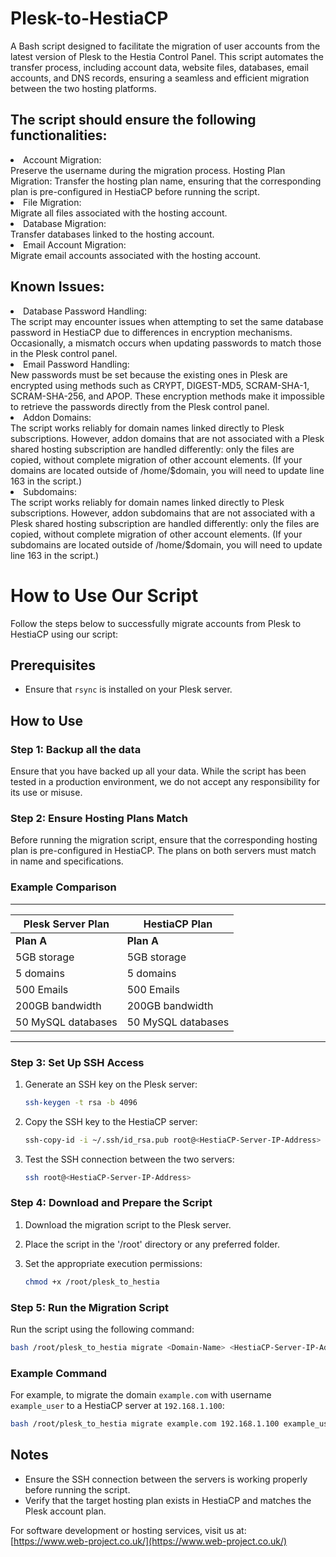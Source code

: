 # Plesk-to-HestiaCP
A Bash script designed to facilitate the migration of user accounts from the latest version of Plesk to the Hestia Control Panel. This script automates the transfer process, including account data, website files, databases, email accounts, and DNS records, ensuring a seamless and efficient migration between the two hosting platforms.

## The script should ensure the following functionalities:

<li>Account Migration:</li>
Preserve the username during the migration process.

</li>Hosting Plan Migration:</li>
Transfer the hosting plan name, ensuring that the corresponding plan is pre-configured in HestiaCP before running the script.

<li>File Migration:</li>
Migrate all files associated with the hosting account.

<li>Database Migration:</li>
Transfer databases linked to the hosting account.

<li>Email Account Migration:</li>
Migrate email accounts associated with the hosting account.

<h2>Known Issues:</h2>
<li>Database Password Handling:</li>
The script may encounter issues when attempting to set the same database password in HestiaCP due to differences in encryption mechanisms. Occasionally, a mismatch occurs when updating passwords to match those in the Plesk control panel.

<li>Email Password Handling:</li>
New passwords must be set because the existing ones in Plesk are encrypted using methods such as CRYPT, DIGEST-MD5, SCRAM-SHA-1, SCRAM-SHA-256, and APOP. These encryption methods make it impossible to retrieve the passwords directly from the Plesk control panel.

<li>Addon Domains:</li>
The script works reliably for domain names linked directly to Plesk subscriptions. However, addon domains that are not associated with a Plesk shared hosting subscription are handled differently: only the files are copied, without complete migration of other account elements. (If your domains are located outside of /home/$domain, you will need to update line 163 in the script.)

<li>Subdomains:</li>
The script works reliably for domain names linked directly to Plesk subscriptions. However, addon subdomains that are not associated with a Plesk shared hosting subscription are handled differently: only the files are copied, without complete migration of other account elements. (If your subdomains are located outside of /home/$domain, you will need to update line 163 in the script.)

# How to Use Our Script  

Follow the steps below to successfully migrate accounts from Plesk to HestiaCP using our script:  

## Prerequisites  
- Ensure that `rsync` is installed on your Plesk server.  

## How to Use  

### Step 1: Backup all the data
Ensure that you have backed up all your data. While the script has been tested in a production environment, we do not accept any responsibility for its use or misuse.

### Step 2: Ensure Hosting Plans Match  
Before running the migration script, ensure that the corresponding hosting plan is pre-configured in HestiaCP. The plans on both servers must match in name and specifications.  

### Example Comparison  
-------------------------------------------------
| **Plesk Server Plan** | **HestiaCP Plan**     |  
|------------------------|----------------------|  
| **Plan A**             | **Plan A**           |  
| 5GB storage            | 5GB storage          |  
| 5 domains              | 5 domains            |  
| 500 Emails             | 500 Emails           |  
| 200GB bandwidth        | 200GB bandwidth      |  
| 50 MySQL databases     | 50 MySQL databases   |  
-------------------------------------------------

### Step 3: Set Up SSH Access  

1. Generate an SSH key on the Plesk server:  
   ```bash
   ssh-keygen -t rsa -b 4096
   ```

2. Copy the SSH key to the HestiaCP server:

   ```bash
   ssh-copy-id -i ~/.ssh/id_rsa.pub root@<HestiaCP-Server-IP-Address>
   ```
   
3. Test the SSH connection between the two servers: 

   ```bash
   ssh root@<HestiaCP-Server-IP-Address>
   ```  

### Step 4: Download and Prepare the Script  
1. Download the migration script to the Plesk server.  
2. Place the script in the '/root' directory or any preferred folder.  
3. Set the appropriate execution permissions: 

   ```bash
   chmod +x /root/plesk_to_hestia
   ```  

### Step 5: Run the Migration Script  
Run the script using the following command: 

```bash
bash /root/plesk_to_hestia migrate <Domain-Name> <HestiaCP-Server-IP-Address> <Plesk-Account-Username>
```  

### Example Command  
For example, to migrate the domain `example.com` with username `example_user` to a HestiaCP server at `192.168.1.100`:  

```bash
bash /root/plesk_to_hestia migrate example.com 192.168.1.100 example_user
```  

## Notes  
- Ensure the SSH connection between the servers is working properly before running the script.  
- Verify that the target hosting plan exists in HestiaCP and matches the Plesk account plan.  

For software development or hosting services, visit us at: [https://www.web-project.co.uk/](https://www.web-project.co.uk/)

